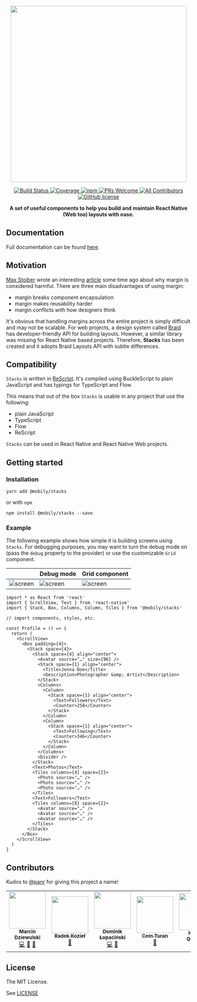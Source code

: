 <p align="center">
  <img src="https://raw.githubusercontent.com/mobily/stacks/master/assets/stacks-frame.png" width="480">
</p>

<p align="center">
  <a href="https://travis-ci.com/mobily/stacks">
    <img src="https://img.shields.io/travis/com/mobily/stacks.svg?style=flat-square&logo=travis" alt="Build Status">
  </a>
  <a href="https://coveralls.io/github/mobily/stacks?branch=master">
    <img src="https://img.shields.io/coveralls/github/mobily/stacks.svg?style=flat-square&amp;logo=coveralls" alt="Coverage">
  </a>
  <a href="https://www.npmjs.com/package/@mobily/stacks">
    <img src="https://img.shields.io/npm/v/@mobily/stacks.svg?style=flat-square&amp;logo=npm" alt="npm">
  </a>
  <a href="http://makeapullrequest.com">
    <img src="https://img.shields.io/badge/PRs-welcome-brightgreen.svg?style=flat-square" alt="PRs Welcome">
  </a>
  <a href="#contributors">
    <img src="https://img.shields.io/badge/all_contributors-3-orange.svg?style=flat-square" alt="All Contributors">
  </a>
  <a href="https://github.com/mobily/stacks/blob/master/LICENSE">
    <img src="https://img.shields.io/badge/license-MIT-blue.svg?style=flat-square" alt="GitHub license">
  </a>
</p>

<p align="center">
  <strong>A set of useful components to help you build and maintain React Native (Web too) layouts with ease.</strong>
</p>


## Documentation

Full documentation can be found [here](https://mobily.github.io/stacks).

## Motivation

[Max Stoiber](https://github.com/mxstbr) wrote an interesting [article](https://mxstbr.com/thoughts/margin) some time ago about why margin is considered harmful. There are three main disadvantages of using margin:

- margin breaks component encapsulation
- margin makes reusability harder
- margin conflicts with how designers think

It's obvious that handling margins across the entire project is simply difficult and may not be scalable. For web projects, a design system called [Braid](https://seek-oss.github.io/braid-design-system/foundations/layout) has developer-friendly API for building layouts. However, a similar library was missing for React Native based projects. Therefore, **Stacks** has been created and it adopts Braid Layouts API with subtle differences.

## Compatibility

`Stacks` is written in [ReScript](https://rescript-lang.org/). It's compiled using BuckleScript to plain JavaScript and has typings for TypeScript and Flow.

This means that out of the box `Stacks` is usable in any project that use the following:

- plain JavaScript
- TypeScript
- Flow
- ReScript

`Stacks` can be used in React Native and React Native Web projects.

## Getting started

### Installation

```shell
yarn add @mobily/stacks
```

or with `npm`

```shell
npm install @mobily/stacks --save
```

### Example

The following example shows how simple it is building screens using `Stacks`. For debugging purposes, you may want to turn the debug mode on (pass the `debug` property to the provider) or use the customizable `Grid` component.

|                               | Debug mode                          | Grid component                     |
| ----------------------------- | ----------------------------------- | ---------------------------------- |
| ![screen](assets/example.png) | ![screen](assets/example-debug.png) | ![screen](assets/example-grid.png) |

```tsx
import * as React from 'react'
import { ScrollView, Text } from 'react-native'
import { Stack, Box, Columns, Column, Tiles } from '@mobily/stacks'

// import components, styles, etc.

const Profile = () => {
  return (
    <ScrollView>
      <Box padding={4}>
        <Stack space={4}>
          <Stack space={4} align="center">
            <Avatar source="…" size={96} />
            <Stack space={1} align="center">
              <Title>Jenna Doe</Title>
              <Description>Photographer &amp; Artist</Description>
            </Stack>
            <Columns>
              <Column>
                <Stack space={1} align="center">
                  <Text>Followers</Text>
                  <Counter>258</Counter>
                </Stack>
              </Column>
              <Column>
                <Stack space={1} align="center">
                  <Text>Following</Text>
                  <Counter>346</Counter>
                </Stack>
              </Column>
            </Columns>
            <Divider />
          </Stack>
          <Text>Photos</Text>
          <Tiles columns={4} space={2}>
            <Photo source="…" />
            <Photo source="…" />
            <Photo source="…" />
          </Tiles>
          <Text>Followers</Text>
          <Tiles columns={8} space={2}>
            <Avatar source="…" />
            <Avatar source="…" />
            <Avatar source="…" />
          </Tiles>
        </Stack>
      </Box>
    </ScrollView>
  )
}
```

## Contributors

Kudos to [@panr](https://github.com/panr) for giving this project a name!

<!-- ALL-CONTRIBUTORS-LIST:START - Do not remove or modify this section -->
<!-- prettier-ignore-start -->
<!-- markdownlint-disable -->
<table>
  <tr>
    <td align="center"><a href="https://twitter.com/__marcin_"><img src="https://avatars1.githubusercontent.com/u/1467712?v=4?s=100" width="100px;" alt=""/><br /><sub><b>Marcin Dziewulski</b></sub></a><br /><a href="https://github.com/mobily/stacks/commits?author=mobily" title="Code">💻</a> <a href="https://github.com/mobily/stacks/commits?author=mobily" title="Documentation">📖</a> <a href="#design-mobily" title="Design">🎨</a></td>
    <td align="center"><a href="https://github.com/panr"><img src="https://avatars.githubusercontent.com/u/1303365?v=4?s=100" width="100px;" alt=""/><br /><sub><b>Radek Kozieł</b></sub></a><br /><a href="#ideas-panr" title="Ideas, Planning, & Feedback">🤔</a></td>
    <td align="center"><a href="https://github.com/domeknn"><img src="https://avatars.githubusercontent.com/u/9402280?v=4?s=100" width="100px;" alt=""/><br /><sub><b>Dominik Łopaciński</b></sub></a><br /><a href="https://github.com/mobily/stacks/commits?author=domeknn" title="Code">💻</a> <a href="https://github.com/mobily/stacks/commits?author=domeknn" title="Documentation">📖</a></td>
    <td align="center"><a href="https://ce.ms/"><img src="https://avatars.githubusercontent.com/u/959142?v=4?s=100" width="100px;" alt=""/><br /><sub><b>Cem Turan</b></sub></a><br /><a href="https://github.com/mobily/stacks/commits?author=cem2ran" title="Documentation">📖</a></td>
    <td align="center"><a href="http://hosmelq.com/"><img src="https://avatars.githubusercontent.com/u/1166143?v=4?s=100" width="100px;" alt=""/><br /><sub><b>Hosmel Quintana</b></sub></a><br /><a href="https://github.com/mobily/stacks/commits?author=hosmelq" title="Documentation">📖</a></td>
  </tr>
</table>

<!-- markdownlint-restore -->
<!-- prettier-ignore-end -->

<!-- ALL-CONTRIBUTORS-LIST:END -->

## License

The MIT License.

See [LICENSE](LICENSE)
